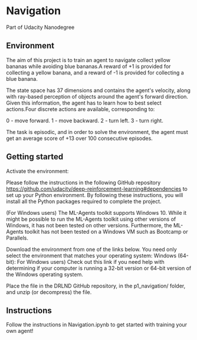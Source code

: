 # Navigation
Part of Udacity Nanodegree

## Environment
The aim of this project is to train an agent to navigate collect yellow bananas while avoiding blue bananas.A reward of +1 is provided for collecting a yellow banana, and a reward of -1 is provided for collecting a blue banana.

The state space has 37 dimensions and contains the agent's velocity, along with ray-based perception of objects around the agent's forward direction. Given this information, the agent has to learn how to best select actions.Four discrete actions are available, corresponding to:

0 - move forward.
1 - move backward.
2 - turn left.
3 - turn right.


The task is episodic, and in order to solve the environment, the agent must get an average score of +13 over 100 consecutive episodes.


## Getting started
Activate the environment:

Please follow the instructions in the following GitHub repository https://github.com/udacity/deep-reinforcement-learning#dependencies to set up your Python environment. By following these instructions, you will install all the Python packages required to complete the project.

(For Windows users) The ML-Agents toolkit supports Windows 10. While it might be possible to run the ML-Agents toolkit using other versions of Windows, it has not been tested on other versions. Furthermore, the ML-Agents toolkit has not been tested on a Windows VM such as Bootcamp or Parallels.

Download the environment from one of the links below. You need only select the environment that matches your operating system:
Windows (64-bit): 
For Windows users) Check out this link if you need help with determining if your computer is running a 32-bit version or 64-bit version of the Windows operating system.

Place the file in the DRLND GitHub repository, in the p1_navigation/ folder, and unzip (or decompress) the file.

## Instructions
Follow the instructions in Navigation.ipynb to get started with training your own agent!
